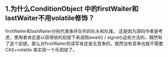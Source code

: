 ## 1.为什么ConditionObject 中的firstWaiter和lastWaiter不用volatile修饰？

firstWaiter和lastWaiter分别代表条件队列的队头和队尾。 这是因为源码作者是考虑，使用者肯定是以获得锁的前提下来调用await() / signal()这些方法的，既然有了这个前提，那么对firstWaiter的读写肯定是无竞争的，既然没有竞争也就不需要 CAS+volatile 来实现一个乐观锁了。

